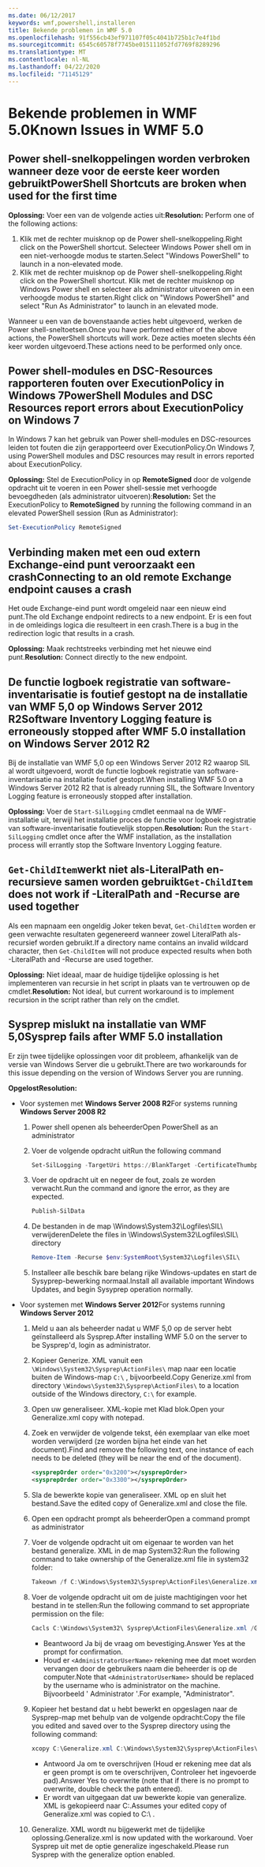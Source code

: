 ```yaml
---
ms.date: 06/12/2017
keywords: wmf,powershell,installeren
title: Bekende problemen in WMF 5.0
ms.openlocfilehash: 91f556cb43ef971107f05c4041b725b1c7e4f1bd
ms.sourcegitcommit: 6545c60578f7745be015111052fd7769f8289296
ms.translationtype: MT
ms.contentlocale: nl-NL
ms.lasthandoff: 04/22/2020
ms.locfileid: "71145129"
---
```

# <a name="known-issues-in-wmf-50"></a><span data-ttu-id="bf9bf-103">Bekende problemen in WMF 5.0</span><span class="sxs-lookup"><span data-stu-id="bf9bf-103">Known Issues in WMF 5.0</span></span>

## <a name="powershell-shortcuts-are-broken-when-used-for-the-first-time"></a><span data-ttu-id="bf9bf-104">Power shell-snelkoppelingen worden verbroken wanneer deze voor de eerste keer worden gebruikt</span><span class="sxs-lookup"><span data-stu-id="bf9bf-104">PowerShell Shortcuts are broken when used for the first time</span></span>

<span data-ttu-id="bf9bf-105">**Oplossing:** Voer een van de volgende acties uit:</span><span class="sxs-lookup"><span data-stu-id="bf9bf-105">**Resolution:** Perform one of the following actions:</span></span>

1. <span data-ttu-id="bf9bf-106">Klik met de rechter muisknop op de Power shell-snelkoppeling.</span><span class="sxs-lookup"><span data-stu-id="bf9bf-106">Right click on the PowerShell shortcut.</span></span> <span data-ttu-id="bf9bf-107">Selecteer Windows Power shell om in een niet-verhoogde modus te starten.</span><span class="sxs-lookup"><span data-stu-id="bf9bf-107">Select "Windows PowerShell" to launch in a non-elevated mode.</span></span>
2. <span data-ttu-id="bf9bf-108">Klik met de rechter muisknop op de Power shell-snelkoppeling.</span><span class="sxs-lookup"><span data-stu-id="bf9bf-108">Right click on the PowerShell shortcut.</span></span> <span data-ttu-id="bf9bf-109">Klik met de rechter muisknop op Windows Power shell en selecteer als administrator uitvoeren om in een verhoogde modus te starten.</span><span class="sxs-lookup"><span data-stu-id="bf9bf-109">Right click on "Windows PowerShell" and select "Run As Administrator" to launch in an elevated mode.</span></span>

<span data-ttu-id="bf9bf-110">Wanneer u een van de bovenstaande acties hebt uitgevoerd, werken de Power shell-sneltoetsen.</span><span class="sxs-lookup"><span data-stu-id="bf9bf-110">Once you have performed either of the above actions, the PowerShell shortcuts will work.</span></span> <span data-ttu-id="bf9bf-111">Deze acties moeten slechts één keer worden uitgevoerd.</span><span class="sxs-lookup"><span data-stu-id="bf9bf-111">These actions need to be performed only once.</span></span>

## <a name="powershell-modules-and-dsc-resources-report-errors-about-executionpolicy-on-windows-7"></a><span data-ttu-id="bf9bf-112">Power shell-modules en DSC-Resources rapporteren fouten over ExecutionPolicy in Windows 7</span><span class="sxs-lookup"><span data-stu-id="bf9bf-112">PowerShell Modules and DSC Resources report errors about ExecutionPolicy on Windows 7</span></span>

<span data-ttu-id="bf9bf-113">In Windows 7 kan het gebruik van Power shell-modules en DSC-resources leiden tot fouten die zijn gerapporteerd over ExecutionPolicy.</span><span class="sxs-lookup"><span data-stu-id="bf9bf-113">On Windows 7, using PowerShell modules and DSC resources may result in errors reported about ExecutionPolicy.</span></span>

<span data-ttu-id="bf9bf-114">**Oplossing:** Stel de ExecutionPolicy in op **RemoteSigned** door de volgende opdracht uit te voeren in een Power shell-sessie met verhoogde bevoegdheden (als administrator uitvoeren):</span><span class="sxs-lookup"><span data-stu-id="bf9bf-114">**Resolution:** Set the ExecutionPolicy to **RemoteSigned** by running the following command in an elevated PowerShell session (Run as Administrator):</span></span>

```powershell
Set-ExecutionPolicy RemoteSigned
```

## <a name="connecting-to-an-old-remote-exchange-endpoint-causes-a-crash"></a><span data-ttu-id="bf9bf-115">Verbinding maken met een oud extern Exchange-eind punt veroorzaakt een crash</span><span class="sxs-lookup"><span data-stu-id="bf9bf-115">Connecting to an old remote Exchange endpoint causes a crash</span></span>

<span data-ttu-id="bf9bf-116">Het oude Exchange-eind punt wordt omgeleid naar een nieuw eind punt.</span><span class="sxs-lookup"><span data-stu-id="bf9bf-116">The old Exchange endpoint redirects to a new endpoint.</span></span> <span data-ttu-id="bf9bf-117">Er is een fout in de omleidings logica die resulteert in een crash.</span><span class="sxs-lookup"><span data-stu-id="bf9bf-117">There is a bug in the redirection logic that results in a crash.</span></span>

<span data-ttu-id="bf9bf-118">**Oplossing:** Maak rechtstreeks verbinding met het nieuwe eind punt.</span><span class="sxs-lookup"><span data-stu-id="bf9bf-118">**Resolution:** Connect directly to the new endpoint.</span></span>

## <a name="software-inventory-logging-feature-is-erroneously-stopped-after-wmf-50-installation-on-windows-server-2012-r2"></a><span data-ttu-id="bf9bf-119">De functie logboek registratie van software-inventarisatie is foutief gestopt na de installatie van WMF 5,0 op Windows Server 2012 R2</span><span class="sxs-lookup"><span data-stu-id="bf9bf-119">Software Inventory Logging feature is erroneously stopped after WMF 5.0 installation on Windows Server 2012 R2</span></span>

<span data-ttu-id="bf9bf-120">Bij de installatie van WMF 5,0 op een Windows Server 2012 R2 waarop SIL al wordt uitgevoerd, wordt de functie logboek registratie van software-inventarisatie na installatie foutief gestopt.</span><span class="sxs-lookup"><span data-stu-id="bf9bf-120">When installing WMF 5.0 on a Windows Server 2012 R2 that is already running SIL, the Software Inventory Logging feature is erroneously stopped after installation.</span></span>

<span data-ttu-id="bf9bf-121">**Oplossing:** Voer de `Start-SilLogging` cmdlet eenmaal na de WMF-installatie uit, terwijl het installatie proces de functie voor logboek registratie van software-inventarisatie foutievelijk stoppen.</span><span class="sxs-lookup"><span data-stu-id="bf9bf-121">**Resolution:** Run the `Start-SilLogging` cmdlet once after the WMF installation, as the installation process will errantly stop the Software Inventory Logging feature.</span></span>

## <a name="get-childitem-does-not-work-if--literalpath-and--recurse-are-used-together"></a><span data-ttu-id="bf9bf-122">`Get-ChildItem`werkt niet als-LiteralPath en-recursieve samen worden gebruikt</span><span class="sxs-lookup"><span data-stu-id="bf9bf-122">`Get-ChildItem` does not work if -LiteralPath and -Recurse are used together</span></span>

<span data-ttu-id="bf9bf-123">Als een mapnaam een ongeldig Joker teken bevat, `Get-ChildItem` worden er geen verwachte resultaten gegenereerd wanneer zowel LiteralPath als-recursief worden gebruikt.</span><span class="sxs-lookup"><span data-stu-id="bf9bf-123">If a directory name contains an invalid wildcard character, then `Get-ChildItem` will not produce expected results when both -LiteralPath and -Recurse are used together.</span></span>

<span data-ttu-id="bf9bf-124">**Oplossing:** Niet ideaal, maar de huidige tijdelijke oplossing is het implementeren van recursie in het script in plaats van te vertrouwen op de cmdlet.</span><span class="sxs-lookup"><span data-stu-id="bf9bf-124">**Resolution:** Not ideal, but current workaround is to implement recursion in the script rather than rely on the cmdlet.</span></span>

## <a name="sysprep-fails-after-wmf-50-installation"></a><span data-ttu-id="bf9bf-125">Sysprep mislukt na installatie van WMF 5,0</span><span class="sxs-lookup"><span data-stu-id="bf9bf-125">Sysprep fails after WMF 5.0 installation</span></span>

<span data-ttu-id="bf9bf-126">Er zijn twee tijdelijke oplossingen voor dit probleem, afhankelijk van de versie van Windows Server die u gebruikt.</span><span class="sxs-lookup"><span data-stu-id="bf9bf-126">There are two workarounds for this issue depending on the version of Windows Server you are running.</span></span>

<span data-ttu-id="bf9bf-127">**Opgelost**</span><span class="sxs-lookup"><span data-stu-id="bf9bf-127">**Resolution:**</span></span>

- <span data-ttu-id="bf9bf-128">Voor systemen met **Windows Server 2008 R2**</span><span class="sxs-lookup"><span data-stu-id="bf9bf-128">For systems running **Windows Server 2008 R2**</span></span>
  1. <span data-ttu-id="bf9bf-129">Power shell openen als beheerder</span><span class="sxs-lookup"><span data-stu-id="bf9bf-129">Open PowerShell as an administrator</span></span>
  2. <span data-ttu-id="bf9bf-130">Voer de volgende opdracht uit</span><span class="sxs-lookup"><span data-stu-id="bf9bf-130">Run the following command</span></span>

     ```powershell
     Set-SilLogging -TargetUri https://BlankTarget -CertificateThumbprint 0123456789
     ```

  3. <span data-ttu-id="bf9bf-131">Voer de opdracht uit en negeer de fout, zoals ze worden verwacht.</span><span class="sxs-lookup"><span data-stu-id="bf9bf-131">Run the command and ignore the error, as they are expected.</span></span>

     ```powershell
     Publish-SilData
     ```

  4. <span data-ttu-id="bf9bf-132">De bestanden in de map \Windows\System32\Logfiles\SIL\ verwijderen</span><span class="sxs-lookup"><span data-stu-id="bf9bf-132">Delete the files in  \Windows\System32\Logfiles\SIL\ directory</span></span>

     ```powershell
     Remove-Item -Recurse $env:SystemRoot\System32\Logfiles\SIL\
     ```

  5. <span data-ttu-id="bf9bf-133">Installeer alle beschik bare belang rijke Windows-updates en start de Sysyprep-bewerking normaal.</span><span class="sxs-lookup"><span data-stu-id="bf9bf-133">Install all available important Windows Updates, and begin Sysyprep operation normally.</span></span>

- <span data-ttu-id="bf9bf-134">Voor systemen met **Windows Server 2012**</span><span class="sxs-lookup"><span data-stu-id="bf9bf-134">For systems running **Windows Server 2012**</span></span>
  1. <span data-ttu-id="bf9bf-135">Meld u aan als beheerder nadat u WMF 5,0 op de server hebt geïnstalleerd als Sysprep.</span><span class="sxs-lookup"><span data-stu-id="bf9bf-135">After installing WMF 5.0 on the server to be Sysprep'd, login as administrator.</span></span>
  2. <span data-ttu-id="bf9bf-136">Kopieer Generize. XML vanuit een `\Windows\System32\Sysprep\ActionFiles\` map naar een locatie buiten de Windows-map `C:\` , bijvoorbeeld.</span><span class="sxs-lookup"><span data-stu-id="bf9bf-136">Copy Generize.xml from directory `\Windows\System32\Sysprep\ActionFiles\` to a location outside of the Windows directory, `C:\` for example.</span></span>
  3. <span data-ttu-id="bf9bf-137">Open uw generaliseer. XML-kopie met Klad blok.</span><span class="sxs-lookup"><span data-stu-id="bf9bf-137">Open your Generalize.xml copy with notepad.</span></span>
  4. <span data-ttu-id="bf9bf-138">Zoek en verwijder de volgende tekst, één exemplaar van elke moet worden verwijderd (ze worden bijna het einde van het document).</span><span class="sxs-lookup"><span data-stu-id="bf9bf-138">Find and remove the following text, one instance of each needs to be deleted (they will be near the end of the document).</span></span>

     ```xml
     <sysprepOrder order="0x3200"></sysprepOrder>
     <sysprepOrder order="0x3300"></sysprepOrder>
     ```

  5. <span data-ttu-id="bf9bf-139">Sla de bewerkte kopie van generaliseer. XML op en sluit het bestand.</span><span class="sxs-lookup"><span data-stu-id="bf9bf-139">Save the edited copy of Generalize.xml and close the file.</span></span>
  6. <span data-ttu-id="bf9bf-140">Open een opdracht prompt als beheerder</span><span class="sxs-lookup"><span data-stu-id="bf9bf-140">Open a command prompt as administrator</span></span>
  7. <span data-ttu-id="bf9bf-141">Voer de volgende opdracht uit om eigenaar te worden van het bestand generalize. XML in de map System32:</span><span class="sxs-lookup"><span data-stu-id="bf9bf-141">Run the following command to take ownership of the Generalize.xml file in system32 folder:</span></span>

     ```powershell
     Takeown /f C:\Windows\System32\Sysprep\ActionFiles\Generalize.xml
     ```

  8. <span data-ttu-id="bf9bf-142">Voer de volgende opdracht uit om de juiste machtigingen voor het bestand in te stellen:</span><span class="sxs-lookup"><span data-stu-id="bf9bf-142">Run the following command to set appropriate permission on the file:</span></span>

     ```powershell
     Cacls C:\Windows\System32\ Sysprep\ActionFiles\Generalize.xml /G `<AdministratorUserName>`:F
     ```

     - <span data-ttu-id="bf9bf-143">Beantwoord Ja bij de vraag om bevestiging.</span><span class="sxs-lookup"><span data-stu-id="bf9bf-143">Answer Yes at the prompt for confirmation.</span></span>
     - <span data-ttu-id="bf9bf-144">Houd er `<AdministratorUserName>` rekening mee dat moet worden vervangen door de gebruikers naam die beheerder is op de computer.</span><span class="sxs-lookup"><span data-stu-id="bf9bf-144">Note that `<AdministratorUserName>` should be replaced by the username who is administrator on the machine.</span></span> <span data-ttu-id="bf9bf-145">Bijvoorbeeld ' Administrator '.</span><span class="sxs-lookup"><span data-stu-id="bf9bf-145">For example, "Administrator".</span></span>

  9. <span data-ttu-id="bf9bf-146">Kopieer het bestand dat u hebt bewerkt en opgeslagen naar de Sysprep-map met behulp van de volgende opdracht:</span><span class="sxs-lookup"><span data-stu-id="bf9bf-146">Copy the file you edited and saved over to the Sysprep directory using the following command:</span></span>

     ```powershell
     xcopy C:\Generalize.xml C:\Windows\System32\Sysprep\ActionFiles\Generalize.xml
     ```

     - <span data-ttu-id="bf9bf-147">Antwoord Ja om te overschrijven (Houd er rekening mee dat als er geen prompt is om te overschrijven, Controleer het ingevoerde pad).</span><span class="sxs-lookup"><span data-stu-id="bf9bf-147">Answer Yes to overwrite (note that if there is no prompt to overwrite, double check the path entered).</span></span>
     - <span data-ttu-id="bf9bf-148">Er wordt van uitgegaan dat uw bewerkte kopie van generalize. XML is gekopieerd naar C:\.</span><span class="sxs-lookup"><span data-stu-id="bf9bf-148">Assumes your edited copy of Generalize.xml was copied to C:\ .</span></span>

  10. <span data-ttu-id="bf9bf-149">Generalize. XML wordt nu bijgewerkt met de tijdelijke oplossing.</span><span class="sxs-lookup"><span data-stu-id="bf9bf-149">Generalize.xml is now updated with the workaround.</span></span> <span data-ttu-id="bf9bf-150">Voer Sysprep uit met de optie generalize ingeschakeld.</span><span class="sxs-lookup"><span data-stu-id="bf9bf-150">Please run Sysprep with the generalize option enabled.</span></span>
